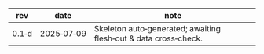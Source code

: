 | rev   | date       | note                                                            |
| ----- | ---------- | --------------------------------------------------------------- |
| 0.1‑d | 2025‑07‑09 | Skeleton auto‑generated; awaiting flesh‑out & data cross‑check. |